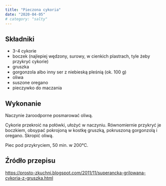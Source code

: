 ```yaml
---
title: "Pieczona cykoria"
date: "2020-04-05"
# category: "salty"
---
```


## Składniki

- 3-4 cykorie
- boczek (najlepiej wędzony, surowy, w cienkich plastrach, tyle żeby przykryć cykorie)
- gruszka
- gorgonzola albo inny ser z niebieską pleśnią (ok. 100 g)
- oliwa
- suszone oregano
- pieczywko do maczania

## Wykonanie

Naczynie żaroodporne posmarować oliwą.

Cykorie przekroić na połówki, ułożyć w naczyniu. Równomiernie przykryć je boczkiem, obsypać pokrojoną w kostkę gruszką, pokruszoną gorgonzolą i oregano. Skropić oliwą.

Piec pod przykryciem, 50 min. w 200°C.

## Źródło przepisu

<https://prosto-zkuchni.blogspot.com/2011/11/superancka-grilowana-cykoria-z-gruszka.html>

